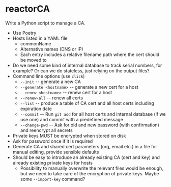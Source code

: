 # reactorCA

Write a Python script to manage a CA.

* Use Poetry
* Hosts listed in a YAML file
  * commonName
  * Alternative names (DNS or IP)
  * Each entry includes a relative filename path where the cert should be moved to
* Do we need some kind of internal database to track serial numbers, for example? Or can we do stateless, just relying on the output files?
* Command line options (use `click`)
  * `--init` -- generate a new CA
  * `--generate <hostname>` -- generate a new cert for a host
  * `--renew <hostname>` -- renew cert for a host
  * `--renew-all` -- renew all certs
  * `--list` -- produce a table of CA cert and all host certs including expiration date
  * `--commit` -- Run `git add` for all host certs and internal database (if we use one) and commit with a predefined message
  * `--change-pwd` -- Ask for old and new password (with confirmation) and reencrypt all secrets
* Private keys MUST be encrypted when stored on disk
* Ask for password once if it is required
* Generate CA and shared cert parameters (org, email etc.) in a file for manual editing, provide sensible defaults
* Should be easy to introduce an already existing CA (cert and key) and already existing private keys for hosts
  * Possibility to manually overwrite the relevant files would be enough, but we need to take care of the encryption of private keys. Maybe some `--import-key` command?
